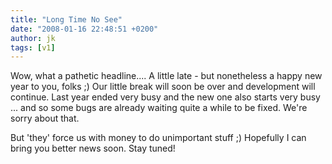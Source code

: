 ```yaml
---
title: "Long Time No See"
date: "2008-01-16 22:48:51 +0200"
author: jk
tags: [v1]
---
```


Wow, what a pathetic headline.... A little late - but nonetheless a happy new year to you, folks ;)
Our little break will soon be over and development will continue.
Last year ended very busy and the new one also starts very busy ... and so some bugs are already waiting quite a while to be fixed.
We're sorry about that.

But 'they' force us with money to do unimportant stuff ;)
Hopefully I can bring you better news soon.
Stay tuned!

